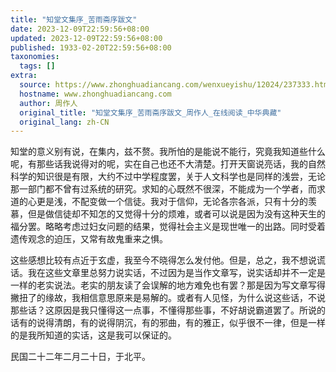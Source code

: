 ```yaml
---
title: "知堂文集序_苦雨斋序跋文"
date: 2023-12-09T22:59:56+08:00
updated: 2023-12-09T22:59:56+08:00
published: 1933-02-20T22:59:56+08:00
taxonomies:
  tags: []
extra:
  source: https://www.zhonghuadiancang.com/wenxueyishu/12024/237333.html?utm_source=pocket_reader
  hostname: www.zhonghuadiancang.com
  author: 周作人
  original_title: "知堂文集序_苦雨斋序跋文_周作人_在线阅读_中华典藏"
  original_lang: zh-CN
---
```


知堂的意义别有说，在集内，兹不赘。我所怕的是能说不能行，究竟我知道些什么呢，有那些话我说得对的呢，实在自己也还不大清楚。打开天窗说亮话，我的自然科学的知识很是有限，大约不过中学程度罢，关于人文科学也是同样的浅尝，无论那一部门都不曾有过系统的研究。求知的心既然不很深，不能成为一个学者，而求道的心更是浅，不配变做一个信徒。我对于信仰，无论各宗各派，只有十分的羡慕，但是做信徒却不知怎的又觉得十分的烦难，或者可以说是因为没有这种天生的福分罢。略略考虑过妇女问题的结果，觉得社会主义是现世唯一的出路。同时受着遗传观念的迫压，又常有故鬼重来之惧。

这些感想比较有点近于玄虚，我至今不晓得怎么发付他。但是，总之，我不想说谎话。我在这些文章里总努力说实话，不过因为是当作文章写，说实话却并不一定是一样的老实说法。老实的朋友读了会误解的地方难免也有罢？那是因为写文章写得撇扭了的缘故，我相信意思原来是易解的。或者有人见怪，为什么说这些话，不说那些话？这原因是我只懂得这一点事，不懂得那些事，不好胡说霸道罢了。所说的话有的说得清朗，有的说得阴沉，有的邪曲，有的雅正，似乎很不一律，但是一样的是我所知道的实话，这是我可以保证的。

民国二十二年二月二十日，于北平。
